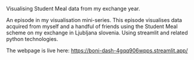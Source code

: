 Visualising Student Meal data from my exchange year.

An episode in my visualisation mini-series. This episode visualises data acquired from myself and a handful of friends using the Student Meal scheme on my exchange in Ljubljana slovenia. Using streamlit and related python technologies.

The webpage is live here: https://boni-dash-4gqq906wpps.streamlit.app/
